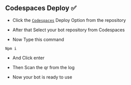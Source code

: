 ## Codespaces Deploy ✅

- Click the [`Codespaces`](https://github.coim/codespaces/new) Deploy Option from the repository

- After that Select your bot repository from Codespaces

- Now Type this command
```
Npm i
```
- And Click  enter

- Then Scan the qr from the log 

- Now your bot is ready to use
